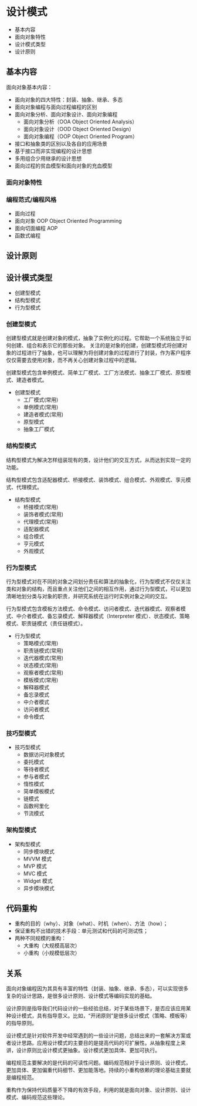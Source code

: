 # 设计模式

- 基本内容
- 面向对象特性
- 设计模式类型
- 设计原则

## 基本内容

面向对象基本内容：

- 面向对象的四大特性：封装、抽象、继承、多态
- 面向对象编程与面向过程编程的区别
- 面向对象分析、面向对象设计、面向对象编程
  - 面向对象分析（OOA Object Oriented Analysis）
  - 面向对象设计（OOD Object Oriented Design）
  - 面向对象编程（OOP Object Oriented Program）
- 接口和抽象类的区别以及各自的应用场景
- 基于接口而非实现编程的设计思想
- 多用组合少用继承的设计思想
- 面向过程的贫血模型和面向对象的充血模型

### 面向对象特性

### 编程范式/编程风格

- 面向过程
- 面向对象 OOP Object Oriented Programming
- 面向切面编程 AOP
- 函数式编程

## 设计原则

## 设计模式类型

- 创建型模式
- 结构型模式
- 行为型模式

### 创建型模式

创建型模式就是创建对象的模式，抽象了实例化的过程。它帮助一个系统独立于如何创建、组合和表示它的那些对象。 关注的是对象的创建，创建型模式将创建对象的过程进行了抽象，也可以理解为将创建对象的过程进行了封装，作为客户程序仅仅需要去使用对象，而不再关心创建对象过程中的逻辑。

创建型模式包含单例模式、简单工厂模式、工厂方法模式、抽象工厂模式、原型模式、建造者模式。

- 创建型模式
  - 工厂模式(常用)
  - 单例模式(常用)
  - 建造者模式(常用)
  - 原型模式
  - 抽象工厂模式

### 结构型模式

结构型模式为解决怎样组装现有的类，设计他们的交互方式，从而达到实现一定的功能。

结构型模式包含适配器模式、桥接模式、装饰模式、组合模式、外观模式、享元模式、代理模式。

- 结构型模式
  - 桥接模式(常用)
  - 装饰者模式(常用)
  - 代理模式(常用)
  - 适配器模式
  - 组合模式
  - 亨元模式
  - 外观模式

### 行为型模式

行为型模式对在不同的对象之间划分责任和算法的抽象化，行为型模式不仅仅关注类和对象的结构，而且重点关注他们之间的相互作用，通过行为型模式，可以更加清晰地划分类与对象的职责，并研究系统在运行时实例对象之间的交互。

行为型模式包含模板方法模式、命令模式、访问者模式、迭代器模式、观察者模式、中介者模式、备忘录模式、解释器模式（Interpreter 模式）、状态模式、策略模式、职责链模式（责任链模式）。

- 行为型模式
  - 策略模式(常用)
  - 职责链模式(常用)
  - 迭代器模式(常用)
  - 状态模式(常用)
  - 观察者模式(常用)
  - 模板模式(常用)
  - 解释器模式
  - 备忘录模式
  - 中介者模式
  - 访问者模式
  - 命令模式

### 技巧型模式

- 技巧型模式
  - 数据访问对象模式
  - 委托模式
  - 等待者模式
  - 参与者模式
  - 惰性模式
  - 简单模板模式
  - 链模式
  - 函数柯里化
  - 节流模式

### 架构型模式

- 架构型模式
  - 同步模块模式
  - MVVM 模式
  - MVP 模式
  - MVC 模式
  - Widget 模式
  - 异步模块模式

## 代码重构

- 重构的目的（why）、对象（what）、时机（when）、方法（how）；
- 保证重构不出错的技术手段：单元测试和代码的可测试性；
- 两种不同规模的重构：
  - 大重构（大规模高层次）
  - 小重构（小规模低层次）

## 关系

面向对象编程因为其具有丰富的特性（封装、抽象、继承、多态），可以实现很多复杂的设计思路，是很多设计原则、设计模式等编码实现的基础。

设计原则是指导我们代码设计的一些经验总结，对于某些场景下，是否应该应用某种设计模式，具有指导意义。比如，“开闭原则”是很多设计模式（策略、模板等）的指导原则。

设计模式是针对软件开发中经常遇到的一些设计问题，总结出来的一套解决方案或者设计思路。应用设计模式的主要目的是提高代码的可扩展性。从抽象程度上来讲，设计原则比设计模式更抽象。设计模式更加具体、更加可执行。

编程规范主要解决的是代码的可读性问题。编码规范相对于设计原则、设计模式，更加具体、更加偏重代码细节、更加能落地。持续的小重构依赖的理论基础主要就是编程规范。

重构作为保持代码质量不下降的有效手段，利用的就是面向对象、设计原则、设计模式、编码规范这些理论。
